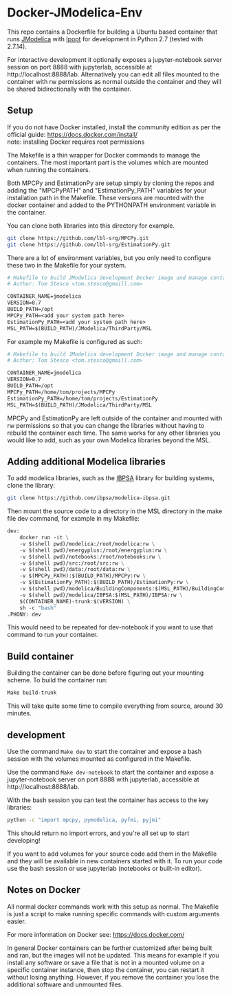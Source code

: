 # Docker-JModelica-Env

This repo contains a Dockerfile for building a Ubuntu based container that runs 
[JModelica](https://jmodelica.org/) with [Ipopt](https://projects.coin-or.org/Ipopt) 
for development in Python 2.7 (tested with 2.7.14). 

For interactive development it optionally exposes a jupyter-notebook server session on 
port 8888 with jupyterlab, accessible at http://localhost:8888/lab. 
Alternatively you can edit all files mounted to the container with rw permissions as 
normal outside the container and they will be shared bidirectionally with the container.

## Setup

If you do not have Docker installed, 
install the community edition as per the official guide: https://docs.docker.com/install/  
note: installing Docker requires root permissions

The Makefile is a thin wrapper for Docker commands to manage the containers. 
The most important part is the volumes which are mounted when running the containers.

Both MPCPy and EstimationPy are setup simply by cloning the repos and adding 
the "MPCPyPATH" and "EstimationPy_PATH" variables for your installation path 
in the Makefile. These versions are mounted with the docker container and added 
to the PYTHONPATH environment variable in the container.

You can clone both libraries into this directory for example.

```sh
git clone https://github.com/lbl-srg/MPCPy.git
git clone https://github.com/lbl-srg/EstimationPy.git
```

There are a lot of environment variables, but you only need to configure these 
two in the Makefile for your system.

```Dockerfile
# Makefile to build JModelica development Docker image and manage containers.
# Author: Tom Stesco <tom.stesco@gmaill.com>

CONTAINER_NAME=jmodelica
VERSION=0.7
BUILD_PATH=/opt
MPCPy_PATH=<add your system path here>
EstimationPy_PATH=<add your system path here>
MSL_PATH=$(BUILD_PATH)/JModelica/ThirdParty/MSL
```

For example my Makefile is configured as such:

```Dockerfile
# Makefile to build JModelica development Docker image and manage containers.
# Author: Tom Stesco <tom.stesco@gmaill.com>

CONTAINER_NAME=jmodelica
VERSION=0.7
BUILD_PATH=/opt
MPCPy_PATH=/home/tom/projects/MPCPy
EstimationPy_PATH=/home/tom/projects/EstimationPy
MSL_PATH=$(BUILD_PATH)/JModelica/ThirdParty/MSL
```

MPCPy and EstimationPy are left outside of the container and mounted with rw permissions 
so that you can change the libraries without having to rebuild the container each 
time. The same works for any other libraries you would like to add, such as 
your own Modelica libraries beyond the MSL.

## Adding additional Modelica libraries

To add modelica libraries, such as the [IBPSA](https://github.com/ibpsa/modelica-ibpsa) 
library for building systems, clone the library:

```sh
git clone https://github.com/ibpsa/modelica-ibpsa.git
```

Then mount the source code to a directory in the MSL directory in the make file 
dev command, for example in my Makefile:

```Dockerfile
dev:
    docker run -it \
    -v $(shell pwd)/modelica:/root/modelica:rw \
    -v $(shell pwd)/energyplus:/root/energyplus:rw \
    -v $(shell pwd)/notebooks:/root/notebooks:rw \
    -v $(shell pwd)/src:/root/src:rw \
    -v $(shell pwd)/data:/root/data:rw \
    -v $(MPCPy_PATH):$(BUILD_PATH)/MPCPy:rw \
    -v $(EstimationPy_PATH):$(BUILD_PATH)/EstimationPy:rw \
    -v $(shell pwd)/modelica/BuildingComponents:$(MSL_PATH)/BuildingComponents:rw \
    -v $(shell pwd)/modelica/IBPSA:$(MSL_PATH)/IBPSA:rw \
    $(CONTAINER_NAME)-trunk:$(VERSION) \
    sh -c "bash"
.PHONY: dev
```

This would need to be repeated for dev-notebook if you want to use that command 
to run your container.

## Build container

Building the container can be done before figuring out your mounting scheme. 
To build the container run:

```sh
Make build-trunk
```

This will take quite some time to compile everything from source, around 30 minutes.

## development

Use the command ```Make dev``` to start the container and expose a bash session 
with the volumes mounted as configured in the Makefile.

Use the command ```Make dev-notebook``` to start the container and expose a jupyter-notebook 
server on port 8888 with jupyterlab, accessible at http://localhost:8888/lab.

With the bash session you can test the container has access to the key libraries:
```sh
python -c "import mpcpy, pymodelica, pyfmi, pyjmi"
```
This should return no import errors, and you're all set up to start developing!

If you want to add volumes for your source code add them in the Makefile and 
they will be available in new containers started with it. 
To run your code use the bash session or use jupyterlab (notebooks or built-in 
editor).

## Notes on Docker

All normal docker commands work with this setup as normal. The Makefile is just 
a script to make running specific commands with custom arguments easier. 

For more information on Docker see: https://docs.docker.com/

In general Docker containers can be further customized after being built and ran, but the images will not be 
updated. This means for example if you install any software or save a file that 
is not in a mounted volume on a specific container instance, then stop the 
container, you can restart it without losing anything. However, if you remove 
the container you lose the additional software and unmounted files.

